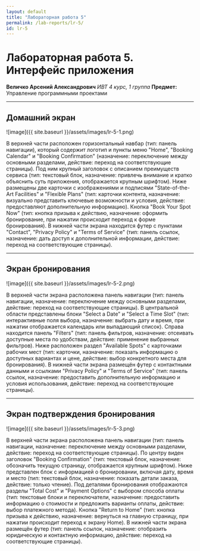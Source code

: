 ```yaml
---
layout: default
title: "Лабораторная работа 5"
permalink: /lab-reports/lr-5/
id: lr-5
---
```


# Лабораторная работа 5. Интерфейс приложения

**Величко Арсений Александрович**
*ИВТ 4 курс, 1 группа*
**Предмет:** Управление программными проектами

---

## Домашний экран

![image]({{ site.baseurl }}/assets/images/lr-5-1.png)

В верхней части расположен горизонтальный навбар (тип: панель навигации), который содержит логотип и пункты меню "Home", "Booking Calendar" и "Booking Confirmation" (назначение: переключение между основными разделами, действие: переход на соответствующие страницы). Под ним крупный заголовок с описанием преимуществ сервиса (тип: текстовый блок, назначение: привлечь внимание и кратко объяснить суть приложения, отображается крупным шрифтом). Ниже размещены две карточки с изображениями и подписями "State-of-the-Art Facilities" и "Flexible Plans" (тип: карточки контента, назначение: визуально представить ключевые возможности и условия, действие: предоставляют дополнительную информацию). Кнопка "Book Your Spot Now" (тип: кнопка призыва к действию, назначение: оформить бронирование, при нажатии происходит переход к форме бронирования). В нижней части экрана находится футер с пунктами "Contact", "Privacy Policy" и "Terms of Service" (тип: панель ссылок, назначение: дать доступ к дополнительной информации, действие: переход на соответствующие страницы).

---

## Экран бронирования

![image]({{ site.baseurl }}/assets/images/lr-5-2.png)

В верхней части экрана расположена панель навигации (тип: панель навигации, назначение: переключение между основными разделами, действие: переход на соответствующие страницы). В центральной области представлены блоки "Select a Date" и "Select a Time Slot" (тип: интерактивные поля выбора, назначение: выбрать дату и время, при нажатии отображается календарь или выпадающий список). Справа находится панель "Filters" (тип: панель фильтров, назначение: отсеивать доступные места по удобствам, действие: применение выбранных фильтров). Ниже расположен раздел "Available Spots" с карточками рабочих мест (тип: карточки, назначение: показать информацию о доступных вариантах и цене, действие: выбор конкретного места для бронирования). В нижней части экрана размещён футер с контактными данными и ссылками "Privacy Policy" и "Terms of Service" (тип: панель ссылок, назначение: предоставить дополнительную информацию и условия использования, действие: переход на соответствующие страницы).

---

## Экран подтверждения бронирования

![image]({{ site.baseurl }}/assets/images/lr-5-3.png)

В верхней части экрана расположена панель навигации (тип: панель навигации, назначение: переключение между основными разделами, действие: переход на соответствующие страницы). По центру виден заголовок "Booking Confirmation" (тип: текстовый блок, назначение: обозначить текущую страницу, отображается крупным шрифтом). Ниже представлен блок с информацией о бронировании, включая дату, время и место (тип: текстовый блок, назначение: показать детали заказа, действие: только чтение). Под деталями бронирования отображаются разделы "Total Cost" и "Payment Options" с выбором способа оплаты (тип: текстовые блоки и переключатели, назначение: предоставить информацию о стоимости и предложить варианты оплаты, действие: выбор платежного метода). Кнопка "Return to Home" (тип: кнопка призыва к действию, назначение: вернуться на главную страницу, при нажатии происходит переход к экрану Home). В нижней части экрана размещён футер (тип: панель ссылок, назначение: отобразить юридическую и контактную информацию, действие: переход на соответствующие страницы).
